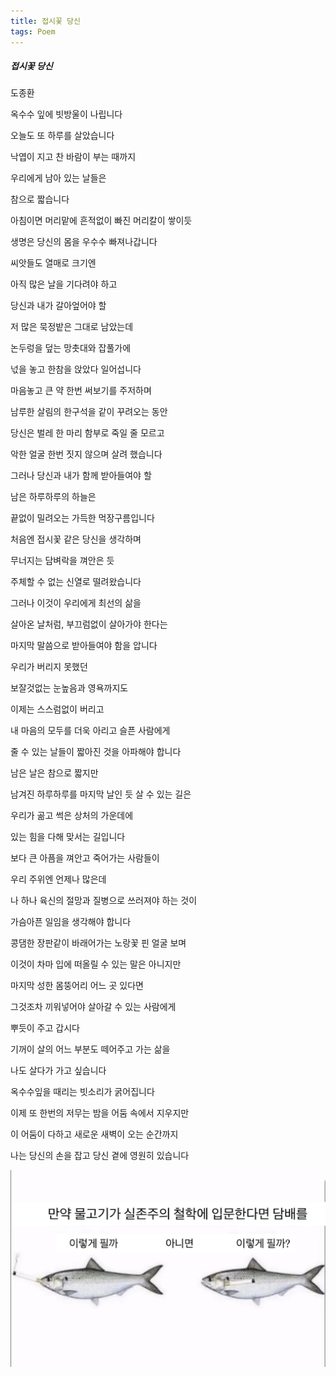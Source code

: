 ```yaml
---
title: 접시꽃 당신
tags: Poem
---
```


##### 접시꽃 당신

도종환

옥수수 잎에 빗방울이 나립니다

오늘도 또 하루를 살았습니다

낙엽이 지고 찬 바람이 부는 때까지

우리에게 남아 있는 날들은

참으로 짧습니다

아침이면 머리맡에 흔적없이 빠진 머리칼이 쌓이듯

생명은 당신의 몸을 우수수 빠져나갑니다

씨앗들도 열매로 크기엔

아직 많은 날을 기다려야 하고

당신과 내가 갈아엎어야 할

저 많은 묵정밭은 그대로 남았는데

논두렁을 덮는 망촛대와 잡풀가에

넋을 놓고 한참을 앉았다 일어섭니다

마음놓고 큰 약 한번 써보기를 주저하며

남루한 살림의 한구석을 같이 꾸려오는 동안

당신은 벌레 한 마리 함부로 죽일 줄 모르고

악한 얼굴 한번 짓지 않으며 살려 했습니다

그러나 당신과 내가 함께 받아들여야 할

남은 하루하루의 하늘은

끝없이 밀려오는 가득한 먹장구름입니다

처음엔 접시꽃 같은 당신을 생각하며

무너지는 담벼락을 껴안은 듯

주체할 수 없는 신열로 떨려왔습니다

그러나 이것이 우리에게 최선의 삶을

살아온 날처럼, 부끄럼없이 살아가야 한다는

마지막 말씀으로 받아들여야 함을 압니다

우리가 버리지 못했던

보잘것없는 눈높음과 영욕까지도

이제는 스스럼없이 버리고

내 마음의 모두를 더욱 아리고 슬픈 사람에게

줄 수 있는 날들이 짧아진 것을 아파해야 합니다

남은 날은 참으로 짧지만

남겨진 하루하루를 마지막 날인 듯 살 수 있는 길은

우리가 곪고 썩은 상처의 가운데에

있는 힘을 다해 맞서는 길입니다

보다 큰 아픔을 껴안고 죽어가는 사람들이

우리 주위엔 언제나 많은데

나 하나 육신의 절망과 질병으로 쓰러져야 하는 것이

가슴아픈 일임을 생각해야 합니다

콩댐한 장판같이 바래어가는 노랑꽃 핀 얼굴 보며

이것이 차마 입에 떠올릴 수 있는 말은 아니지만

마지막 성한 몸뚱어리 어느 곳 있다면

그것조차 끼워넣어야 살아갈 수 있는 사람에게

뿌듯이 주고 갑시다

기꺼이 살의 어느 부분도 떼어주고 가는 삶을

나도 살다가 가고 싶습니다

옥수수잎을 때리는 빗소리가 굵어집니다

이제 또 한번의 저무는 밤을 어둠 속에서 지우지만

이 어둠이 다하고 새로운 새벽이 오는 순간까지

나는 당신의 손을 잡고 당신 곁에 영원히 있습니다

![image](/assets/images/251015_실존주의.png)